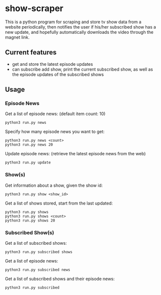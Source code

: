 # show-scraper

This is a python program for scraping and store tv show data from a website periodically, then notifies the user if his/her subscribed show has a new update, and hopefully automatically downloads the video through the magnet link.

## Current features

- get and store the latest episode updates
- can subscribe add show, print the current subscribed show, as well as the episode updates of the subscribed shows

## Usage

### Episode News

Get a list of episode news: (default item count: 10)

```
python3 run.py news
```

Specify how many episode news you want to get:

```
python3 run.py news <count>
python3 run.py news 20
```

Update episode news: (retrieve the latest episode news from the web)

```
python3 run.py update
```

### Show(s)

Get information about a show, given the show id:

```
python3 run.py show <show_id>
```

Get a list of shows stored, start from the last updated:

```
python3 run.py shows
python3 run.py shows <count>
python3 run.py shows 20
```

### Subscribed Show(s)

Get a list of subscribed shows:

```
python3 run.py subscribed shows
```

Get a list of episode news:

```
python3 run.py subscribed news
```

Get a list of subscribed shows and their episode news:

```
python3 run.py subscribed
```
